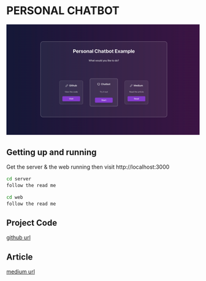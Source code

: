 # PERSONAL CHATBOT

![alt text](image.png)

## Getting up and running

Get the server & the web running then visit http://localhost:3000

```bash
cd server
follow the read me
```

```bash
cd web
follow the read me
```

## Project Code

[github url](https://github.com/gary-george/personal_chatbot)

## Article

[medium url](https://garygeorge84.medium.com/build-a-personal-ai-chatbot-with-node-langchain-typescript-react-7a71c4648ea4)
